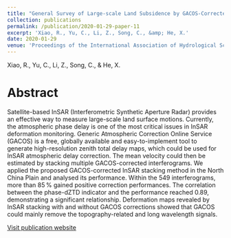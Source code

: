 ```yaml
---
title: "General Survey of Large-scale Land Subsidence by GACOS-Corrected InSAR Stacking: Case Study in North China Plain"
collection: publications
permalink: /publication/2020-01-29-paper-11
excerpt: 'Xiao, R., Yu, C., Li, Z., Song, C., &amp; He, X.'
date: 2020-01-29
venue: 'Proceedings of the International Association of Hydrological Sciences'
---
```

Xiao, R., Yu, C., Li, Z., Song, C., &amp; He, X.

Abstract
=====
Satellite-based InSAR (Interferometric Synthetic Aperture Radar) provides an effective way to measure large-scale land surface motions. Currently, the atmospheric phase delay is one of the most critical issues in InSAR deformation monitoring. Generic Atmospheric Correction Online Service (GACOS) is a free, globally available and easy-to-implement tool to generate high-resolution zenith total delay maps, which could be used for InSAR atmospheric delay correction. The mean velocity could then be estimated by stacking multiple GACOS-corrected interferograms. We applied the proposed GACOS-corrected InSAR stacking method in the North China Plain and analysed its performance. Within the 549 interferograms, more than 85 % gained positive correction performances. The correlation between the phase-dZTD indicator and the performance reached 0.89, demonstrating a significant relationship. Deformation maps revealed by InSAR stacking with and without GACOS corrections showed that GACOS could mainly remove the topography-related and long wavelength signals.  

[Visit publication website](https://doi.org/10.5194/piahs-382-213-2020)